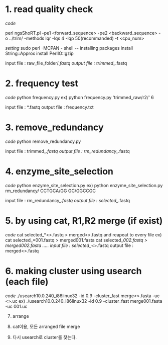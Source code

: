 

# 1. read quality check

*code*

perl ngsShoRT.pl -pe1 <forward_sequence> -pe2 <backward_sequence> -o ../trim/<folder> -methods lqr -lqs 4 -lqp 50(recommanded) -t <cpu_num>

*setting*
sudo perl -MCPAN - shell
<perl code> -- installing packages
  install String::Approx
  install PerlIO::gzip

input file : raw_file_folder/*.fastq
output file : trimmed_*.fastq


# 2. frequency test

*code*
python frequency.py <folder> <bp>
  ex) python frequency.py 'trimmed_raw/r2/' 6

input file : *.fastq
output file : frequency.txt


# 3. remove_redundancy

*code*
python remove_redundancy.py <folder>
  
input file : trimmed_*.fastq
output file : rm_redundancy_*.fastq


# 4. enzyme_site_selection

*code*
python enzyme_site_selection.py <folder> <enz1seq> <enz2seq>
  ex) python enzyme_site_selection.py rm_redundancy/ CCTGCA/GG GC/GGCCGC
  
 input file : rm_redundancy_*.fastq
 output file : selected_*.fastq


# 5. by using cat, R1,R2 merge (if exist)

*code*
cat selected_*<>.fastq > merged<>.fastq 
and reapeat to every file
  ex) cat selected_*001.fastq > merged001.fasta
      cat selected_*002.fastq > merged002.fasta
      .....
input file : selected_*<>.fastq
output file : merged<>.fastq


# 6. making cluster using usearch (each file)

*code*
./usearch10.0.240_i86linux32 -id 0.9 -cluster_fast merge<>.fasta  -uc <>.uc
  ex) ./usearch10.0.240_i86linux32 -id 0.9 -cluster_fast merge001.fasta  -uc 001.uc


7. arrange

8. cat이용, 모든 arranged file merge

9. 다시 usearch로 cluster를 찾는다.
